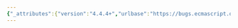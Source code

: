 ```yaml
---
{"_attributes":{"version":"4.4.4+","urlbase":"https://bugs.ecmascript.org/","maintainer":"dherman@mozilla.com"},"bug":{"bug_id":1478,"creation_ts":"2013-05-14 19:29:00 -0700","short_desc":"13.1 Typo: InitializeBinding => InitialiseBinding","delta_ts":"2013-07-15 17:04:06 -0700","product":"Draft for 6th Edition","component":"editorial issue","version":"Rev 15: May 14, 2013 Draft","rep_platform":"All","op_sys":"All","bug_status":"RESOLVED","resolution":"FIXED","priority":"Normal","bug_severity":"enhancement","everconfirmed":true,"reporter":{"uid":"utatane.tea","name":"Yusuke Suzuki"},"assigned_to":{"uid":"allen","name":"Allen Wirfs-Brock"},"long_desc":[{"commentid":4006,"comment_count":0,"who":{"uid":"utatane.tea","name":"Yusuke Suzuki"},"bug_when":"2013-05-14 19:29:09 -0700","thetext":"Call the InitializeBinding concrete method of envRec passing name and closure as the arguments.\n=>\nCall the InitialiseBinding concrete method of envRec passing name and closure as the arguments."},{"commentid":4232,"comment_count":1,"who":{"uid":"allen","name":"Allen Wirfs-Brock"},"bug_when":"2013-06-17 17:21:13 -0700","thetext":"fixed in rev 16 editor's draft"},{"commentid":4479,"comment_count":2,"who":{"uid":"allen","name":"Allen Wirfs-Brock"},"bug_when":"2013-07-15 17:04:06 -0700","thetext":"fixed in rev16 draft.  July 15, 2013"}]}}
---
```

